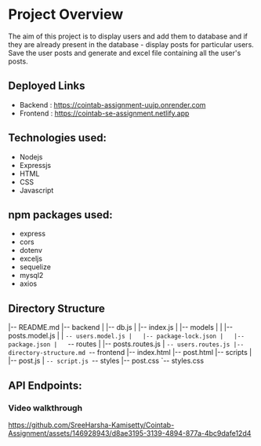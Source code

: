 # Project Overview
 The aim of this project is to display users and add them to database and if they are already present in the database - display posts for particular users. Save the user posts and generate and excel file containing all the user's posts.

## Deployed Links 
- Backend : https://cointab-assignment-uujp.onrender.com
- Frontend : https://cointab-se-assignment.netlify.app

## Technologies used:
- Nodejs
- Expressjs
- HTML
- CSS
- Javascript


## npm packages used:
- express
- cors
- dotenv
- exceljs
- sequelize
- mysql2
- axios

## Directory Structure
|-- README.md
|-- backend
|   |-- db.js
|   |-- index.js
|   |-- models
|   |   |-- posts.model.js
|   |   `-- users.model.js
|   |-- package-lock.json
|   |-- package.json
|   `-- routes
|       |-- posts.routes.js
|       `-- users.routes.js
|-- directory-structure.md
`-- frontend
    |-- index.html
    |-- post.html
    |-- scripts
    |   |-- post.js
    |   `-- script.js
    `-- styles
        |-- post.css
        `-- styles.css



## API Endpoints:



### Video walkthrough
https://github.com/SreeHarsha-Kamisetty/Cointab-Assignment/assets/146928943/d8ae3195-3139-4894-877a-4bc9dafe12d4

